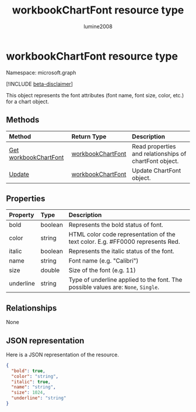 ﻿---
title: "workbookChartFont resource type"
description: "This object represents the font attributes (font name, font size, color, etc.) for a chart object."
localization_priority: Normal
author: "lumine2008"
ms.prod: "excel"
doc_type: resourcePageType
---

# workbookChartFont resource type

Namespace: microsoft.graph

[!INCLUDE [beta-disclaimer](../../includes/beta-disclaimer.md)]

This object represents the font attributes (font name, font size, color, etc.) for a chart object.

## Methods

| Method                                           | Return Type                               | Description                                            |
| :----------------------------------------------- | :---------------------------------------- | :----------------------------------------------------- |
| [Get workbookChartFont](../api/chartfont-get.md) | [workbookChartFont](workbookchartfont.md) | Read properties and relationships of chartFont object. |
| [Update](../api/chartfont-update.md)             | [workbookChartFont](workbookchartfont.md) | Update ChartFont object.                               |

## Properties

| Property  | Type    | Description                                                                       |
| :-------- | :------ | :-------------------------------------------------------------------------------- |
| bold      | boolean | Represents the bold status of font.                                               |
| color     | string  | HTML color code representation of the text color. E.g. #FF0000 represents Red.    |
| italic    | boolean | Represents the italic status of the font.                                         |
| name      | string  | Font name (e.g. "Calibri")                                                        |
| size      | double  | Size of the font (e.g. 11)                                                        |
| underline | string  | Type of underline applied to the font. The possible values are: `None`, `Single`. |

## Relationships

None

## JSON representation

Here is a JSON representation of the resource.

<!--{
  "blockType": "resource",
  "baseType": "microsoft.graph.entity",
  "optionalProperties": [],
  "@odata.type": "microsoft.graph.workbookChartFont"
}-->

```json
{
  "bold": true,
  "color": "string",
  "italic": true,
  "name": "string",
  "size": 1024,
  "underline": "string"
}

```

<!-- uuid: 8fcb5dbc-d5aa-4681-8e31-b001d5168d79
2015-10-25 14:57:30 UTC -->

<!--
{
  "type": "#page.annotation",
  "description": "ChartFont resource",
  "keywords": "",
  "section": "documentation",
  "tocPath": "",
  "suppressions": []
}
-->
